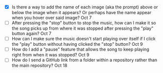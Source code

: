 - [x] Is there a way to add the name of each image (aka the prompt) above or below the image when it appears? Or perhaps have the name appear when you hover over said image? Oct 7
- [ ] After pressing the "stop" button to stop the music, how can I make it so the song picks up from where it was stopped after pressing the "play" button again? Oct 7
- [ ] How can I make sure the music doesn't start playing over itself if I click the "play" button without having clicked the "stop" button? Oct 9
- [ ] How do I add a "pause" feature that allows the song to keep playing right from when it was stopped? Oct 9
- [ ] How do I send a GitHub link from a folder within a repository rather than the main repository? Oct 18